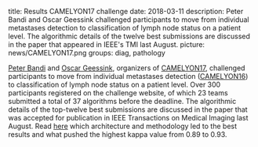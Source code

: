 title: Results CAMELYON17 challenge
date: 2018-03-11
description: Peter Bandi and Oscar Geessink challenged participants to move from individual metastases detection to classification of lymph node status on a patient level. The algorithmic details of the twelve best submissions are discussed in the paper that appeared in IEEE's TMI last August.
picture: news/CAMELYON17.png
groups: diag, pathology

[Peter Bandi](https://www.computationalpathologygroup.eu/members/peter-bandi/) and [Oscar Geessink](https://www.computationalpathologygroup.eu/members/oscar-geessink/), organizers of [CAMELYON17](https://camelyon17.grand-challenge.org/), challenged participants to move from individual metastases detection ([CAMELYON16](https://camelyon16.grand-challenge.org/)) to classification of lymph node status on a patient level. Over 300 participants registered on the challenge website, of which 23 teams submitted a total of 37 algorithms before the deadline. The algorithmic details of the top-twelve best submissions are discussed in the paper that was accepted for publication in IEEE Transactions on Medical Imaging last August. Read [here](http://diagnijmegen.nl/index.php/Publication?bibkey=Band18) which architecture and methodology led to the best results and what pushed the highest kappa value from 0.89 to 0.93.
